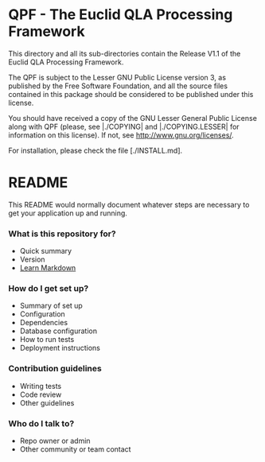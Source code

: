 QPF - The Euclid QLA Processing Framework
==========================================

This directory and all its sub-directories contain the Release V1.1 of the Euclid QLA Processing Framework.

The QPF is subject to the Lesser GNU Public License version 3, as published by the Free Software Foundation, and all the source files contained in this package should be considered to be published under this license.

You should have received a copy of the GNU Lesser General Public License along with QPF (please, see |./COPYING| and |./COPYING.LESSER| for information on this license).  If not, see <http://www.gnu.org/licenses/>.

For installation, please check the file [./INSTALL.md].

# README #

This README would normally document whatever steps are necessary to get your application up and running.

### What is this repository for? ###

* Quick summary
* Version
* [Learn Markdown](https://bitbucket.org/tutorials/markdowndemo)

### How do I get set up? ###

* Summary of set up
* Configuration
* Dependencies
* Database configuration
* How to run tests
* Deployment instructions

### Contribution guidelines ###

* Writing tests
* Code review
* Other guidelines

### Who do I talk to? ###

* Repo owner or admin
* Other community or team contact